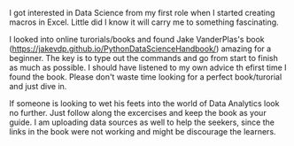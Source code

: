 I got interested in Data Science from my first role when I started creating macros in Excel. Little did I know it will carry me to something fascinating.

I looked into online turorials/books and found Jake VanderPlas's book (https://jakevdp.github.io/PythonDataScienceHandbook/) amazing for a beginner. The key is to type out the commands and go from start to finish as much as possible. I should have listened to my own advice th efirst time I found the book. Please don't waste time looking for a perfect book/turorial and just dive in.

If someone is looking to wet his feets into the world of Data Analytics look no further. Just follow along the excercises and keep the book as your guide. I am uploading data sources as well to help the seekers, since the links in the book were not working and might be discourage the learners.
